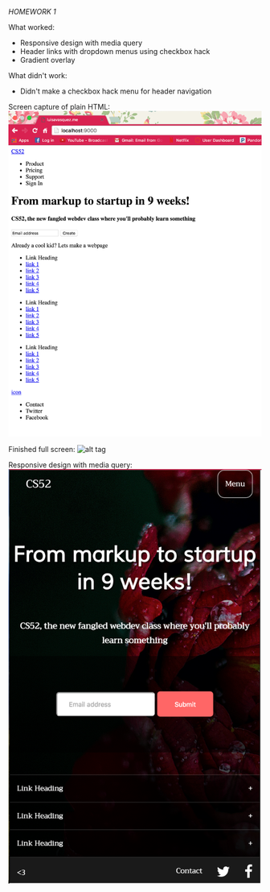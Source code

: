 *HOMEWORK 1*

What worked:
- Responsive design with media query
- Header links with dropdown menus using checkbox hack
- Gradient overlay 

What didn't work:
- Didn't make a checkbox hack menu for header navigation

Screen capture of plain HTML:
![alt tag](https://github.com/VLuisa/luisavasquez.me/blob/gh-pages/screencaps/cap1.png)

Finished full screen:
![alt tag](https://github.com/VLuisa/luisavasquez.me/blob/gh-pages/screencaps/cap2.png)

Responsive design with media query:
![alt tag](https://github.com/VLuisa/luisavasquez.me/blob/gh-pages/screencaps/cap3.png)

